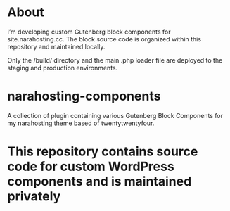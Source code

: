 # About
I’m developing custom Gutenberg block components for site.narahosting.cc. The block source code is organized within this repository and maintained locally.

Only the /build/ directory and the main .php loader file are deployed to the staging and production environments.

# narahosting-components
A collection of plugin containing various Gutenberg Block Components for my narahosting theme based of twentytwentyfour.

# This repository contains source code for custom WordPress components and is maintained privately
